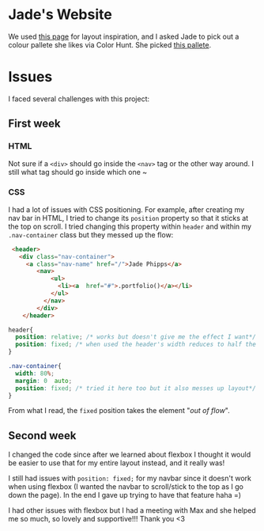 <!-- headings -->
<!-- # Heading 1 
## gives h2
### gives heading 3 etc -->

# Jade's Website
We used [this page](https://manparvesh.com/ "web template") for layout inspiration, and I asked Jade to pick out a colour pallete she likes via Color Hunt. She picked [this pallete](https://colorhunt.co/palette/264477 "Color Hunt pallete").

# Issues
I faced several challenges with this project:

## First week
### HTML
Not sure if a `<div>` should go inside the `<nav>` tag or the other way around. I still what tag should go inside which one ~

### CSS
I had a lot of issues with CSS positioning. For example, after creating my nav bar in HTML, I tried to change its `position` property so that it sticks at the top on scroll. I tried changing this property within `header` and within my `.nav-container` class but they messed up the flow: 

```html
 <header>
   <div class="nav-container">
     <a class="nav-name" href="/">Jade Phipps</a>
        <nav>
            <ul>
              <li><a  href="#">.portfolio()</a></li>
            </ul>
          </nav>
        </div>
    </header>
```

```CSS
header{
  position: relative; /* works but doesn't give me the effect I want*/
  position: fixed; /* when used the header's width reduces to half the screen to the left */
}

.nav-container{
  width: 80%;
  margin: 0  auto;
  position: fixed; /* tried it here too but it also messes up layout*/
}
```
From what I read, the `fixed` position takes the element "*out of flow*".

## Second week

I changed the code since after we learned about flexbox I thought it would be easier to use that for my entire layout instead, and it really was! 

I still had issues with `position: fixed;` for my navbar since it doesn't work when using flexbox (I wanted the navbar to scroll/stick to the top as I go down the page). In the end I gave up trying to have that feature haha =)

I  had other issues  with flexbox but I had a meeting with Max and she helped me so much, so lovely and supportive!!! Thank you <3 



